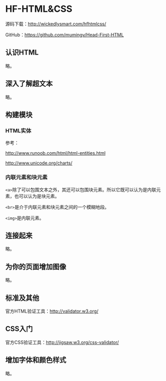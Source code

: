 # HF-HTML&CSS

源码下载：http://wickedlysmart.com/hfhtmlcss/

GitHub：https://github.com/mumingv/Head-First-HTML

## 认识HTML

略。


## 深入了解超文本

略。


## 构建模块

### HTML实体

参考：

http://www.runoob.com/html/html-entities.html

http://www.unicode.org/charts/


### 内联元素和块元素

`<a>`除了可以包围文本之外，其还可以包围块元素。所以它既可以认为是内联元素，也可以认为是块元素。

`<br>`是介于内联元素和块元素之间的一个模糊地段。

`<img>`是内联元素。


## 连接起来

略。


## 为你的页面增加图像

略。


## 标准及其他

官方HTML验证工具：http://validator.w3.org/


## CSS入门

官方CSS验证工具：http://jigsaw.w3.org/css-validator/


## 增加字体和颜色样式

略。
















